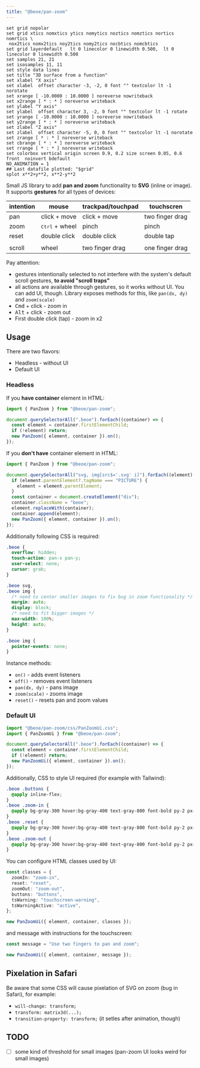 ```yaml
---
title: "@beoe/pan-zoom"
---
```


```gnuplot
set grid nopolar
set grid xtics nomxtics ytics nomytics noztics nomztics nortics nomrtics \
 nox2tics nomx2tics noy2tics nomy2tics nocbtics nomcbtics
set grid layerdefault   lt 0 linecolor 0 linewidth 0.500,  lt 0 linecolor 0 linewidth 0.500
set samples 21, 21
set isosamples 11, 11
set style data lines
set title "3D surface from a function"
set xlabel "X axis"
set xlabel  offset character -3, -2, 0 font "" textcolor lt -1 norotate
set xrange [ -10.0000 : 10.0000 ] noreverse nowriteback
set x2range [ * : * ] noreverse writeback
set ylabel "Y axis"
set ylabel  offset character 3, -2, 0 font "" textcolor lt -1 rotate
set yrange [ -10.0000 : 10.0000 ] noreverse nowriteback
set y2range [ * : * ] noreverse writeback
set zlabel "Z axis"
set zlabel  offset character -5, 0, 0 font "" textcolor lt -1 norotate
set zrange [ * : * ] noreverse writeback
set cbrange [ * : * ] noreverse writeback
set rrange [ * : * ] noreverse writeback
set colorbox vertical origin screen 0.9, 0.2 size screen 0.05, 0.6 front  noinvert bdefault
NO_ANIMATION = 1
## Last datafile plotted: "$grid"
splot x**2+y**2, x**2-y**2
```

Small JS library to add **pan and zoom** functionality to **SVG** (inline or image). It supports **gestures** for all types of devices:

| intention | mouse                   | trackpad/touchpad | touchscren      |
| --------- | ----------------------- | ----------------- | --------------- |
| pan       | click + move            | click + move      | two finger drag |
| zoom      | <kbd>Ctrl</kbd> + wheel | pinch             | pinch           |
| reset     | double click            | double click      | double tap      |
|           |                         |                   |                 |
| scroll    | wheel                   | two finger drag   | one finger drag |

Pay attention:

- gestures intentionally selected to not interfere with the system's default scroll gestures, **to avoid "scroll traps"**
- all actions are available through gestures, so it works without UI. You can add UI, though. Library exposes methods for this, like `pan(dx, dy)` and `zoom(scale)`
- <kbd>Cmd</kbd> + click - zoom in
- <kbd>Alt</kbd> + click - zoom out
- First double click (tap) - zoom in x2

## Usage

There are two flavors:

- Headless - without UI
- Default UI

### Headless

If you **have container** element in HTML:

```ts
import { PanZoom } from "@beoe/pan-zoom";

document.querySelectorAll(".beoe").forEach((container) => {
  const element = container.firstElementChild;
  if (!element) return;
  new PanZoom({ element, container }).on();
});
```

If you **don't have** container element in HTML:

```ts
import { PanZoom } from "@beoe/pan-zoom";

document.querySelectorAll("svg, img[src$='.svg' i]").forEach((element) => {
  if (element.parentElement?.tagName === "PICTURE") {
    element = element.parentElement;
  }
  const container = document.createElement("div");
  container.className = "beoe";
  element.replaceWith(container);
  container.append(element);
  new PanZoom({ element, container }).on();
});
```

Additionally following CSS is required:

```css
.beoe {
  overflow: hidden;
  touch-action: pan-x pan-y;
  user-select: none;
  cursor: grab;
}

.beoe svg,
.beoe img {
  /* need to center smaller images to fix bug in zoom functionality */
  margin: auto;
  display: block;
  /* need to fit bigger images */
  max-width: 100%;
  height: auto;
}

.beoe img {
  pointer-events: none;
}
```

Instance methods:

- `on()` - adds event listeners
- `off()` - removes event listeners
- `pan(dx, dy)` - pans image
- `zoom(scale)` - zooms image
- `reset()` - resets pan and zoom values

### Default UI

```ts
import "@beoe/pan-zoom/css/PanZoomUi.css";
import { PanZoomUi } from "@beoe/pan-zoom";

document.querySelectorAll(".beoe").forEach((container) => {
  const element = container.firstElementChild;
  if (!element) return;
  new PanZoomUi({ element, container }).on();
});
```

Additionally, CSS to style UI required (for example with Tailwind):

```css
.beoe .buttons {
  @apply inline-flex;
}
.beoe .zoom-in {
  @apply bg-gray-300 hover:bg-gray-400 text-gray-800 font-bold py-2 px-4 rounded-l;
}
.beoe .reset {
  @apply bg-gray-300 hover:bg-gray-400 text-gray-800 font-bold py-2 px-4;
}
.beoe .zoom-out {
  @apply bg-gray-300 hover:bg-gray-400 text-gray-800 font-bold py-2 px-4 rounded-r;
}
```

You can configure HTML classes used by UI:

```ts
const classes = {
  zoomIn: "zoom-in",
  reset: "reset",
  zoomOut: "zoom-out",
  buttons: "buttons",
  tsWarning: "touchscreen-warning",
  tsWarningActive: "active",
};

new PanZoomUi({ element, container, classes });
```

and message with instructions for the touchscreen:

```ts
const message = "Use two fingers to pan and zoom";

new PanZoomUi({ element, container, message });
```

## Pixelation in Safari

Be aware that some CSS will cause pixelation of SVG on zoom (bug in Safari), for example:

- `will-change: transform;`
- `transform: matrix3d(...);`
- `transition-property: transform;` (it setles after animation, though)

## TODO

- [ ] some kind of threshold for small images (pan-zoom UI looks weird for small images)
